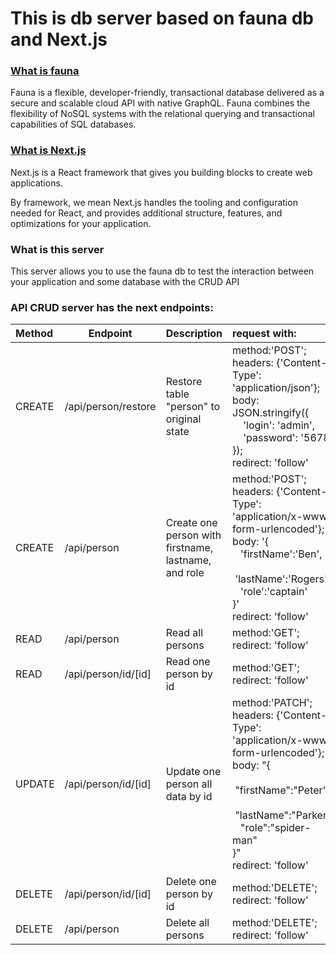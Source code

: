 # This is db server based on  fauna db and Next.js 
### [What is fauna](https://docs.fauna.com/fauna/current/#what-is-fauna)

Fauna is a flexible, developer-friendly, transactional database delivered as a secure and scalable cloud API with native GraphQL. Fauna combines the flexibility of NoSQL systems with the relational querying and transactional capabilities of SQL databases.

### [What is Next.js](https://nextjs.org/learn/foundations/about-nextjs/what-is-nextjs#:~:text=TypeScript-,What%20is%20Next.js%3F,-1)

Next.js is a React framework that gives you building blocks to create web applications.

By framework, we mean Next.js handles the tooling and configuration needed for React, and provides additional structure, features, and optimizations for your application.

### What is this server

This server allows you to use the fauna db to test the interaction
between your application and some database with the CRUD API

### API CRUD server has the next endpoints: 

| Method  |  Endpoint   |    Description | request with:                                                                                                                                                                                                                                   |
|:--------|-----|-----|:------------------------------------------------------------------------------------------------------------------------------------------------------------------------------------------------------------------------------------------------|
| CREATE  | /api/person/restore   | Restore table "person" to original state | method:'POST';<br/>headers: {'Content-Type': 'application/json'};<br/>body: JSON.stringify({<br/>&nbsp; &nbsp; 'login': 'admin',<br/>&nbsp; &nbsp; 'password': '5678'<br/>});<br/>redirect: 'follow'                                            |
| CREATE  | /api/person    | Create one person with<br/> firstname, lastname, and role | method:'POST';<br/>headers: {'Content-Type': 'application/x-www-form-urlencoded'};<br/>body: '{<br/>&nbsp; &nbsp;'firstName':'Ben',<br/>&nbsp; &nbsp;'lastName':'Rogers',<br/>&nbsp; &nbsp;'role':'captain'<br/>}'<br/>redirect: 'follow'       |
| READ    | /api/person    | Read all persons    | method:'GET';<br/>redirect: 'follow'                                                                                                                                                                                                            |
| READ    | /api/person/id/[id]   | Read one person by id | method:'GET';<br/>redirect: 'follow'                                                                                                                                                                                                            |
| UPDATE  | /api/person/id/[id]   | Update one person all data by id | method:'PATCH';<br/>headers: {'Content-Type': 'application/x-www-form-urlencoded'};<br/>body: "{<br/>&nbsp; &nbsp;"firstName":"Peter",<br/>&nbsp; &nbsp;"lastName":"Parker",<br/>&nbsp; &nbsp;"role":"spider-man"<br/>}"<br/>redirect: 'follow' |
| DELETE  | /api/person/id/[id]   | Delete one person by id | method:'DELETE';<br/>redirect: 'follow'                                                                                                                                                                                                         |
| DELETE  | /api/person    | Delete all persons    | method:'DELETE';<br/>redirect: 'follow'                                                                                                                                                                                                         |

